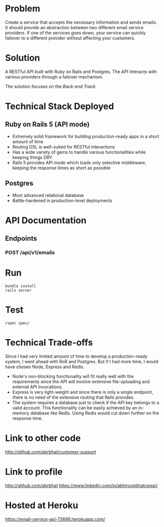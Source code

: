 # Problem
Create a service that accepts the necessary information and sends emails. It should provide an abstraction between two different email service providers. If one of the services goes down, your service can quickly failover to a different provider without affecting your customers.

# Solution
A RESTful API built with Ruby on Rails and Postgres. The API interacts with various
providers through a failover mechanism.

The solution focuses on the *Back-end Track*.

# Technical Stack Deployed

## Ruby on Rails 5 (API mode)
* Extremely solid framework for building production-ready apps in a short amount of time
* Routing DSL is well-suited for RESTful interactions
* Has a wide variety of gems to handle various functionalities while keeping things DRY
* Rails 5 provides API mode which loads only selective middleware, keeping the response times
as short as possible

## Postgres
* Most advanced relational database
* Battle-hardened in production-level deployments

# API Documentation

## Endpoints

### POST /api/v1/emails

# Run
```
bundle install
rails server
```
# Test
```
rspec spec/
```
# Technical Trade-offs
Since I had very limited amount of time to develop a production-ready system, I went ahead with RoR and Postgres. But if I had more time, I would have chosen Node, Express and Redis.
* Node's non-blocking functionality will fit really well with the
requirements since the API will involve extensive file-uploading and external API invocations.
* Express is very light-weight and since there is only a single endpoint, there is no need
of the extensive routing that Rails provides.
* The system requires a database just to check if the API key belongs to a valid account. This functionality can be easily achieved by an in-memory database like Redis. Using Redis would cut down further on the response time.
# Link to other code
http://github.com/abrbhat/customer-support
# Link to profile
http://github.com/abrbhat
https://www.linkedin.com/in/abhiroopbhatnagar/
# Hosted at Heroku
https://email-service-api-73686.herokuapp.com/
